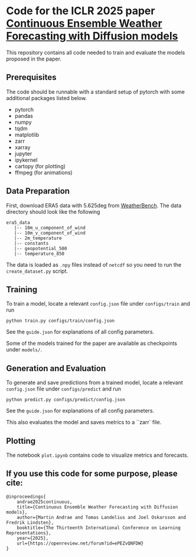 # Code for the ICLR 2025 paper [Continuous Ensemble Weather Forecasting with Diffusion models](https://arxiv.org/abs/2410.05431)

This repository contains all code needed to train and evaluate the models proposed in the paper.

## Prerequisites

The code should be runnable with a standard setup of pytorch with some additional packages listed below.

- pytorch
- pandas
- numpy
- tqdm
- matplotlib
- zarr
- xarray
- jupyter
- ipykernel
- cartopy (for plotting)
- ffmpeg (for animations)

## Data Preparation

First, download ERA5 data with 5.625deg from [WeatherBench](https://dataserv.ub.tum.de/index.php/s/m1524895). The data directory should look like the following
```
era5_data
   |-- 10m_u_component_of_wind
   |-- 10m_v_component_of_wind
   |-- 2m_temperature
   |-- constants
   |-- geopotential_500
   |-- temperature_850
```

The data is loaded as ``.npy`` files instead of ``netcdf`` so you need to run the ``create_dataset.py`` script.


## Training

To train a model, locate a relevant ``config.json`` file under ``configs/train`` and run
```
python train.py configs/train/config.json
```

See the ``guide.json`` for explanations of all config parameters.

Some of the models trained for the paper are available as checkpoints under ``models/``.

## Generation and Evaluation

To generate and save predictions from a trained model, locate a relevant ``config.json`` file under ``configs/predict`` and run
```
python predict.py configs/predict/config.json
```

See the ``guide.json`` for explanations of all config parameters.

This also evaluates the model and saves metrics to a ``zarr` file.

## Plotting

The notebook ``plot.ipynb`` contains code to visualize metrics and forecasts.

## If you use this code for some purpose, please cite:

```
@inproceedings{
    andrae2025continuous,
    title={Continuous Ensemble Weather Forecasting with Diffusion models},
    author={Martin Andrae and Tomas Landelius and Joel Oskarsson and Fredrik Lindsten},
    booktitle={The Thirteenth International Conference on Learning Representations},
    year={2025},
    url={https://openreview.net/forum?id=ePEZvQNFDW}
}
```
